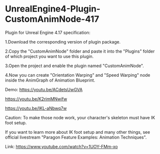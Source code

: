 # UnrealEngine4-Plugin-CustomAnimNode-417
Plugin for Unreal Engine 4.17
specification:

1.Download the corresponding version of plugin package.

2.Copy the "CustomAnimNode" folder and paste it into the "Plugins" folder of which project you want to use this plugin.

3.Open the project and enable the plugin named "CustomAnimNode".

4.Now you can create "Orientation Warping" and "Speed Warping" node inside the AnimGraph of Animation Blueprint.

Demo:
https://youtu.be/ACdetsUwGVA

https://youtu.be/K2rimMNwifw

https://youtu.be/IKL-aNbwq7w

Caution:
To make those node work, your character's skeleton must have IK foot setup.

If you want to learn more about IK foot setup and many other things, see official livestream "Paragon Feature Examples: Animation Techniques".

Link:
https://www.youtube.com/watch?v=1UOY-FMm-xo
